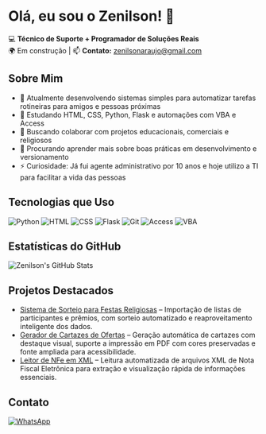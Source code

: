 # Olá, eu sou o Zenilson! 👋

💻 **Técnico de Suporte + Programador de Soluções Reais**  
🌍 Em construção | 📫 **Contato:** zenilsonaraujo@gmail.com

## Sobre Mim
- 🔭 Atualmente desenvolvendo sistemas simples para automatizar tarefas rotineiras para amigos e pessoas próximas
- 🌱 Estudando HTML, CSS, Python, Flask e automações com VBA e Access
- 👯 Buscando colaborar com projetos educacionais, comerciais e religiosos
- 🤔 Procurando aprender mais sobre boas práticas em desenvolvimento e versionamento
- ⚡ Curiosidade: Já fui agente administrativo por 10 anos e hoje utilizo a TI para facilitar a vida das pessoas

## Tecnologias que Uso
![Python](https://img.shields.io/badge/-Python-blue?logo=python)
![HTML](https://img.shields.io/badge/-HTML5-orange?logo=html5)
![CSS](https://img.shields.io/badge/-CSS3-blue?logo=css3)
![Flask](https://img.shields.io/badge/-Flask-black?logo=flask)
![Git](https://img.shields.io/badge/-Git-orange?logo=git)
![Access](https://img.shields.io/badge/-MS%20Access-red?logo=microsoft-access)
![VBA](https://img.shields.io/badge/-VBA-green?logo=microsoft)

## Estatísticas do GitHub
![Zenilson's GitHub Stats](https://github-readme-stats.vercel.app/api?username=zenilson&show_icons=true&theme=dracula)

## Projetos Destacados
- [Sistema de Sorteio para Festas Religiosas](#) – Importação de listas de participantes e prêmios, com sorteio automatizado e reaproveitamento inteligente dos dados.
- [Gerador de Cartazes de Ofertas]([#](https://github.com/zenilsonaraujo/gerador_cartaz_oferta)) – Geração automática de cartazes com destaque visual, suporte a impressão em PDF com cores preservadas e fonte ampliada para acessibilidade.
- [Leitor de NFe em XML]([#](https://github.com/zenilsonaraujo/processador-nfe-xml)) – Leitura automatizada de arquivos XML de Nota Fiscal Eletrônica para extração e visualização rápida de informações essenciais.

## Contato
[![WhatsApp](https://img.shields.io/badge/-WhatsApp-25D366?logo=whatsapp)](https://wa.me/5548998273891)
